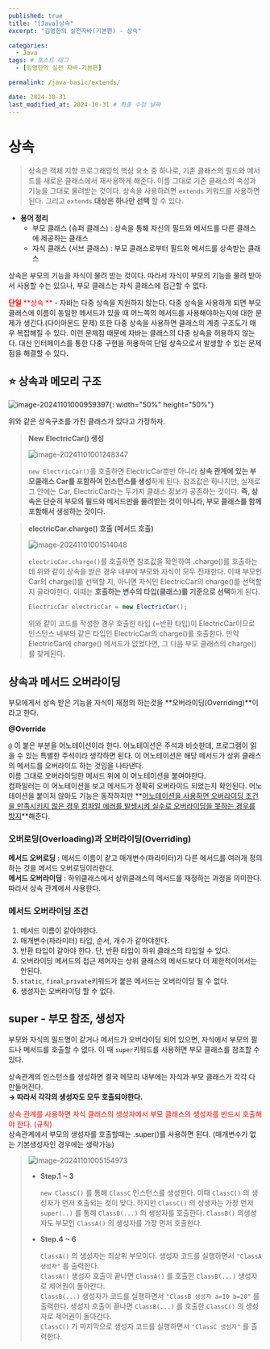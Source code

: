 ```yaml
---
published: true
title: "[Java]상속"
excerpt: "김영한의 실전자바(기본편) - 상속"

categories:
  - Java
tags: # 포스트 태그
  - [김영한의 실전 자바-기본편] 

permalink: /java-basic/extends/

date: 2024-10-31
last_modified_at: 2024-10-31 # 최종 수정 날짜
---
```


# 상속

> 상속은 객체 지향 프로그래밍의 핵심 요소 중 하나로, 기존 클래스의 필드와 메서드를 새로운 클래스에서 재사용하게 해준다. 이름 그대로 기존 클래스의 속성과 기능을 그대로 물려받는 것이다. 상속을 사용하려면 `extends` 키워드를 사용하면 된다. 그리고 `extends` **대상은 하나만 선택** 할 수 있다.

* **용어 정리**
  * 부모 클래스 (슈퍼 클래스) : 상속을 통해 자신의 필드와 메서드를 다른 클래스에 제공하는 클래스
  * 자식 클래스 (서브 클래스) : 부모 클래스로부터 필드와 메서드를 상속받는 클래스

상속은 부모의 기능을 자식이 물려 받는 것이다. 따라서 자식이 부모의 기능을 물려 받아서 사용할 수는 있으나, 부모 클래스는 자식 클래스에 접근할 수 없다. 

<span style="color:red;">**단일** **상속 **</span> - 자바는 다중 상속을 지원하지 않는다. 다중 상속을 사용하게 되면 부모클래스에 이름이 동일한 메서드가 있을 때 어느쪽의 메서드를 사용해야하는지에 대한 문제가 생긴다.(다이아몬드 문제) 또한 다중 상속을 사용하면 클래스의 계층 구조도가 매우 복잡해질 수 있다. 이런 문제점 때문에 자바는 클래스의 다중 상속을 허용하지 않는다. 대신 인터페이스를 통한 다중 구현을 허용하여 단일 상속으로서 발생할 수 있는 문제점을 해결할 수 있다.

## ⭐️ 상속과 메모리 구조

 ![image-20241101000959397]({{site:url}}/images/2024-10-31-java-basic-extends/image-20241101000959397.png){: width="50%" height="50%"}

위와 같은 상속구조를 가진 클래스가 있다고 가정하자.

> **New ElectricCar() 생성**
>
> ![image-20241101001248347]({{site:url}}/images/2024-10-31-java-basic-extends/image-20241101001248347.png)
>
> `new ElectricCar()`를 호출하면 ElectricCar뿐만 아니라 **상속 관계에 있는 부모클래스 Car를 포함하여 인스턴스를 생성**하게 된다. 참조값은 하나지만, 실제로 그 안에는 Car, ElectricCar라는 두가지 클래스 정보가 공존하는 것이다. **즉, 상속은 단순히 부모의 필드와 메서드만을 물려받는 것이 아니라, 부모 클래스를 함께 포함해서 생성하는 것이다.**

> **electricCar.charge() 호출 (메서드 호출)**
>
> ![image-20241101001514048]({{site.url}}/images/2024-10-31-java-basic-extends/image-20241101001514048.png)
>
> `electricCar.charge()`를 호출하면 참조값을 확인하여 .charge()를 호출하는데 위와 같이 상속을 받은 경우 내부에 부모와 자식이 모두 전재한다. 이때 부모인 Car의 charge()를 선택할 지, 아니면 자식인 ElectricCar의 charge()를 선택할 지 골라야한다. 이때는 **호출하는 변수의 타입(클래스)를 기준으로 선택**하게 된다.
>
> ```java
> ElectricCar electricCar = new ElectricCar();
> ```
> 위와 같이 코드를 작성한 경우 호출한 타입 (=반환 타입)이 ElectricCar이므로 인스턴스 내부의 같은 타입인 ElectricCar의 charge()를 호출한다. 만약 ElectricCar에 charge() 메서드가 없었다면, 그 다음 부모 클래스의 charge()를 찾게된다.

## 상속과 메서드 오버라이딩

부모에게서 상속 받은 기능을 자식이 재정의 하는것을 **오버라이딩(Overriding)**이라고 한다.

**@Override**

`@` 이 붙은 부분을 어노테이션이라 한다. 어노테이션은 주석과 비슷한데, 프로그램이 읽을 수 있는 특별한 주석이라 생각하면 된다.  이 어노테이션은 해당 메서드가 상위 클래스의 메서드를 오버라이드 하는 것임을 나타낸다.
<br>이름 그대로 오버라이딩한 메서드 위에 이 어노테이션을 붙여야한다.<br>컴파일러는 이 어노테이션을 보고 메서드가 정확히 오버라이드 되었는지 확인된다. 어노테이션을 붙이지 않아도 기능은 동작하지만 **<u>어노테이션을 사용하면 오버라이딩 조건을 만족시키지 않은 경우 컴파일 에러를 발생시켜 실수로 오버라이딩을 못하는 경우를 방지</u>**해준다.

### 오버로딩(Overloading)과 오버라이딩(Overriding)

**메서드 오버로딩** : 메서드 이름이 같고 매개변수(파라미터)가 다른 메서드를 여러개 정의하는 것을 메서드 오버로딩이라한다. <br>**메서드 오버라이딩** : 하위클래스에서 상위클래스의 메서드를 재정하는 과정을 의미한다. 따라서 상속 관계에서 사용한다.

### 메서드 오버라이딩 조건

1. 메서드 이름이 같아야한다.
2. 매개변수(파라미터) 타입, 순서, 개수가 같아야한다.
3. 반환 타입이 같아야 한다. 단, 반환 타입이 하위 클래스의 타입일 수 있다.
4. 오버라이딩 메서드의 접근 제어자는 상위 클래스의 메서드보다 더 제한적이어서는 안된다. 
5. `static`, `final`,`private`키워드가 붙은 메서드는 오버라이딩 될 수 없다. 
6. 생성자는 오버라이딩 할 수 없다.

## super - 부모 참조, 생성자

부모와 자식의 필드명이 같거나 메서드가 오버라이딩 되어 있으면, 자식에서 부모의 필드나 메서드를 호출할 수 없다. 이 때 `super`키워드를 사용하면 부모 클래스를 참조할 수 있다.

상속관계의 인스턴스를 생성하면 결국 메모리 내부에는 자식과 부모 클래스가 각각 다 만들어진다. <br>**→ 따라서 각각의 생성자도 모두 호출되야한다.** 

<span style="color:red;">상속 관계를 사용하면 자식 클래스의 생성자에서 부모 클래스의 생성자를 반드시 호출해야 한다. (규칙)</span><br>상속관계에서 부모의 생성자를 호출할때는 .super()를 사용하면 된다. (매개변수가 없는 기본생성자인 경우에는 생략가능) 

> ![image-20241101005154973]({{site.url}}/images/2024-10-31-java-basic-extends/image-20241101005154973.png)
>
> * **Step.1 ~ 3**
>
>   `new ClassC()` 를 통해 `ClassC` 인스턴스를 생성한다. 이때 `ClassC()` 의 생성자가 먼저 호출되는 것이 맞다. 하지만 `ClassC()` 의 성생자는 가장 먼저 `super(..)` 를 통해 `ClassB(...)` 의 생성자를 호출한다. `ClassB()` 의생성자도 부모인 `ClassA()` 의 생성자를 가장 먼저 호출한다.
>
> * **Step.4 ~ 6**
>
>   `ClassA()` 의 생성자는 최상위 부모이다. 생성자 코드를 실행하면서 `"ClassA 생성자"` 를 출력한다.<br>`ClassA()` 생성자 호출이 끝나면 `ClassA()` 를 호출한 `ClassB(...)` 생성자로 제어권이 돌아간다.<br>`ClassB(...)` 생성자가 코드를 실행하면서 `"ClassB 생성자 a=10 b=20"` 를 출력한다. 생성자 호출이 끝나면 `ClassB(...)` 를 호출한 `ClassC()` 의 생성자로 제어권이 돌아간다.<br>`ClassC()` 가 마지막으로 생성자 코드를 실행하면서 `"ClassC 생성자"` 를 출력한다.
